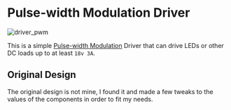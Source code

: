 # Pulse-width Modulation Driver

![driver_pwm](https://github.com/mjkloeckner/driver_PWM/assets/64109770/73f584bb-5474-498c-a39f-cb8020b2aa48)

This is a simple [Pulse-width
Modulation](https://en.wikipedia.org/wiki/Pulse-width_modulation) Driver that
can drive LEDs or other DC loads up to at least `18v 3A`.

## Original Design

The original design is not mine, I found it and made a few tweaks to the values
of the components in order to fit my needs.
